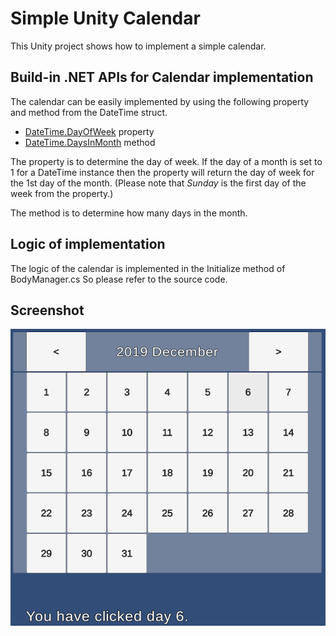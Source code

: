 # Simple Unity Calendar
This Unity project shows how to implement a simple calendar.

## Build-in .NET APIs for Calendar implementation
The calendar can be easily implemented by using the following property and method from the DateTime struct.

* [DateTime.DayOfWeek](https://docs.microsoft.com/en-us/dotnet/api/system.dayofweek?view=netframework-4.8) property
* [DateTime.DaysInMonth](https://docs.microsoft.com/en-us/dotnet/api/system.datetime.daysinmonth?view=netframework-4.8) method

The property is to determine the day of week. If the day of a month is set to 1 for a DateTime instance then the property will return the day of week for the 1st day of the month. (Please note that *Sunday* is the first day of the week from the property.)

The method is to determine how many days in the month.

## Logic of implementation
The logic of the calendar is implemented in the Initialize method of BodyManager.cs
So please refer to the source code.

## Screenshot
![Test Image 1](Screenshot.png)
